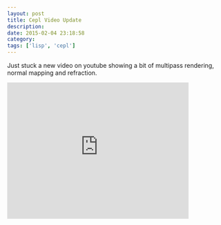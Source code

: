 ```yaml
---
layout: post
title: Cepl Video Update
description:
date: 2015-02-04 23:18:58
category:
tags: ['lisp', 'cepl']
---
```


Just stuck a new video on youtube showing a bit of multipass rendering, normal mapping and refraction.

<iframe width="420" height="315" src="https://www.youtube.com/embed/yqCQ7etGnhM" frameborder="0" >  </iframe>